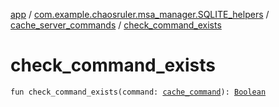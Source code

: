 [app](../../index.md) / [com.example.chaosruler.msa_manager.SQLITE_helpers](../index.md) / [cache_server_commands](index.md) / [check_command_exists](.)

# check_command_exists

`fun check_command_exists(command: `[`cache_command`](../../com.example.chaosruler.msa_manager.object_types/cache_command/index.md)`): `[`Boolean`](https://kotlinlang.org/api/latest/jvm/stdlib/kotlin/-boolean/index.html)